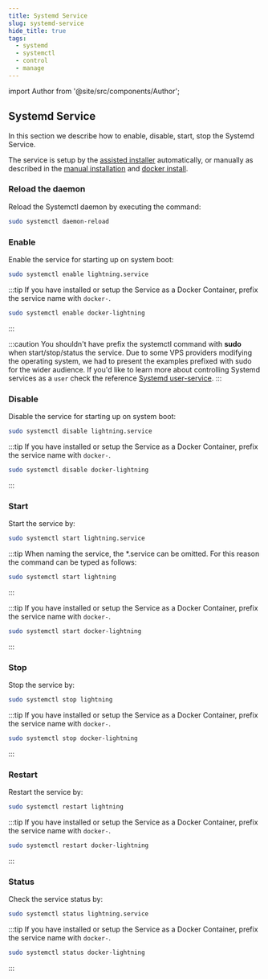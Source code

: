 ```yaml
---
title: Systemd Service
slug: systemd-service
hide_title: true
tags:
  - systemd
  - systemctl
  - control
  - manage
---
```


import Author from '@site/src/components/Author';

## Systemd Service

In this section we describe how to enable, disable, start, stop the Systemd Service.

The service is setup by the [assisted installer](#assisted-installer) automatically, or manually as described in the [manual installation](/docs/node/install#manual-installation) and [docker install](/docs/node/install#docker-installation).

### Reload the daemon

Reload the Systemctl daemon by executing the command:

```sh
sudo systemctl daemon-reload
```

### Enable

Enable the service for starting up on system boot:

```sh
sudo systemctl enable lightning.service
```

:::tip
If you have installed or setup the Service as a Docker Container, prefix the service name with `docker-`.

```sh
sudo systemctl enable docker-lightning
```
:::

:::caution
You shouldn't have prefix the systemctl command with **sudo** when start/stop/status the service. Due to some VPS providers modifying the operating system, we had to present the examples prefixed with sudo for the wider audience. If you'd like to learn more about controlling Systemd services as a `user` check the reference [Systemd user-service](/references/Systemd/user-service).
:::

### Disable

Disable the service for starting up on system boot:

```sh
sudo systemctl disable lightning.service
```

:::tip
If you have installed or setup the Service as a Docker Container, prefix the service name with `docker-`.

```sh
sudo systemctl disable docker-lightning
```
:::

### Start

Start the service by:

```sh
sudo systemctl start lightning.service
```

:::tip
When naming the service, the *.service can be omitted. For this reason the command can be typed as follows:

```sh
sudo systemctl start lightning
```
:::


:::tip
If you have installed or setup the Service as a Docker Container, prefix the service name with `docker-`.

```sh
sudo systemctl start docker-lightning
```
:::

### Stop

Stop the service by:

```sh
sudo systemctl stop lightning
```

:::tip
If you have installed or setup the Service as a Docker Container, prefix the service name with `docker-`.

```sh
sudo systemctl stop docker-lightning
```
:::

### Restart

Restart the service by:

```sh
sudo systemctl restart lightning
```

:::tip
If you have installed or setup the Service as a Docker Container, prefix the service name with `docker-`.

```sh
sudo systemctl restart docker-lightning
```
:::

### Status

Check the service status by:

```sh
sudo systemctl status lightning.service
```

:::tip
If you have installed or setup the Service as a Docker Container, prefix the service name with `docker-`.

```sh
sudo systemctl status docker-lightning
```
:::

<Author
    name="Helder Oliveira"
    image="https://github.com/heldrida.png"
    title="Software Developer + DX"
    url="https://github.com/heldrida"
/>
